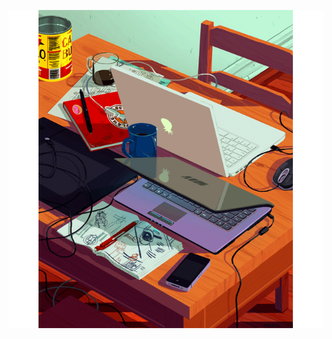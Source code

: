 ![desktopOffice.gif](https://raw.githubusercontent.com/jdkyriakos/jdkyriakos/refs/heads/master/images/desktopOffice.gif)
